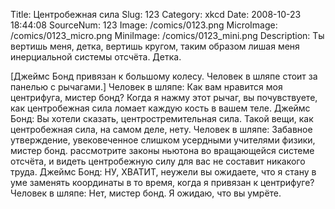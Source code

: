 Title: Центробежная сила 
Slug: 123 
Category: xkcd 
Date: 2008-10-23 18:44:08 
SourceNum: 123 
Image: /comics/0123.png 
MicroImage: /comics/0123_micro.png 
MiniImage: /comics/0123_mini.png 
Description: Ты вертишь меня, детка, вертишь кругом, таким образом лишая меня инерциальной системы отсчёта. Детка. 

[Джеймс Бонд привязан к большому колесу. Человек в шляпе стоит за панелью с рычагами.]
Человек в шляпе: Как вам нравится моя центрифуга, мистер бонд? Когда я нажму этот рычаг, вы почувствуете, как центробежная сила ломает каждую
кость в вашем теле.
Джеймс Бонд: Вы хотели сказать, центростремительная сила. Такой вещи, как центробежная сила, на самом деле, нету.
Человек в шляпе: Забавное утверждение, увековеченное слишком усердными учителями физики, мистер бонд. рассмотрите законы ньютона во вращающейся системе отсчёта, и видеть
центробежную силу для вас не составит
никакого труда.
Джеймс Бонд: НУ, ХВАТИТ, неужели вы ожидаете, что я стану в уме заменять координаты в то время, когда я привязан к центрифуге?
Человек в шляпе: Нет, мистер бонд. Я ожидаю, что вы умрёте.